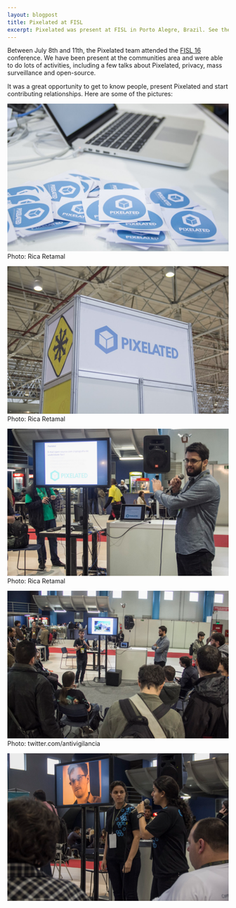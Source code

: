 ```yaml
---
layout: blogpost
title: Pixelated at FISL
excerpt: Pixelated was present at FISL in Porto Alegre, Brazil. See the pictures here!
--- 
```


Between July 8th and 11th, the Pixelated team attended the [FISL 16](http://softwarelivre.org/fisl16) conference. We have been present at the communities area and were able to do lots of activities, including a few talks about Pixelated, privacy, mass surveillance and open-source.

It was a great opportunity to get to know people, present Pixelated and start contributing relationships. Here are some of the pictures:

![FISL](/assets/images/posts/fisl06.jpg)
Photo: Rica Retamal

![FISL](/assets/images/posts/fisl07.jpg)
Photo: Rica Retamal

![FISL](/assets/images/posts/fisl04.png)
Photo: Rica Retamal

![FISL](/assets/images/posts/fisl03.png)
Photo: twitter.com/antivigilancia

![FISL](/assets/images/posts/fisl02.png)